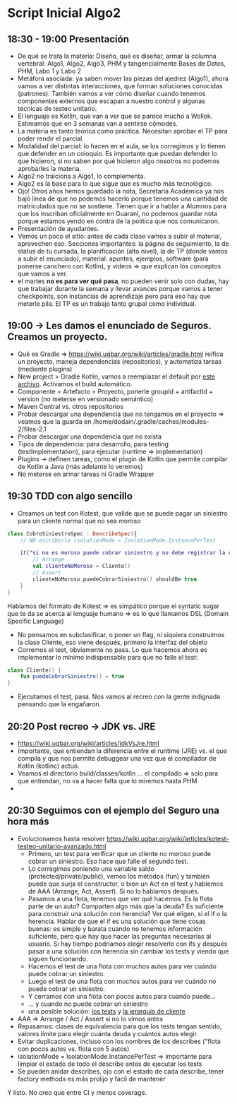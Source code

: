 # Script Inicial Algo2

## 18:30 - 19:00 Presentación

- De qué se trata la materia: Diseño, qué es diseñar, armar la columna vertebral: Algo1, Algo2, Algo3, PHM y tangencialmente Bases de Datos, PHM, Labo 1 y Labo 2
- Metáfora asociada: ya saben mover las piezas del ajedrez (Algo1), ahora vamos a ver distintas interacciones, que forman soluciones conocidas (patrones). También vamos a ver cómo diseñar cuando tenemos componentes externos que escapan a nuestro control y algunas técnicas de testeo unitario.
- El lenguaje es Kotlin, que van a ver que se parece mucho a Wollok. Estimamos que en 3 semanas van a sentirse cómodes.
- La materia es tanto teórica como práctica. Necesitan aprobar el TP para poder rendir el parcial.
- Modalidad del parcial: lo hacen en el aula, se los corregimos y lo tienen que defender en un coloquio. Es importante que puedan defender lo que hicieron, si no saben por qué hicieron algo nosotros no podemos aprobarles la materia.
- Algo2 no traiciona a Algo1, lo complementa.
- Algo2 es la base para lo que sigue que es mucho más tecnológico.
- Ojo! Otros años hemos guardado la nota, Secretaría Académica ya nos bajó línea de que no podemos hacerlo porque tenemos una cantidad de matriculados que no se sostiene. Tienen que ir a hablar a Alumnos para que los inscriban oficialmente en Guaraní, no podemos guardar nota porque estamos yendo en contra de la política que nos comunicaron.
- Presentación de ayudantes.
- Vemos un poco el sitio: antes de cada clase vamos a subir el material, aprovechen eso. Secciones importantes: la página de seguimiento, la de status de tu cursada, la planificación (alto nivel), la de TP (donde vamos a subir el enunciado), material: apuntes, ejemplos, software (para ponerse canchero con Kotlin), y videos => que explican los conceptos que vamos a ver.
- el martes **no es para ver qué pasa**, no pueden venir solo con dudas, hay que trabajar durante la semana y llevar avances porque vamos a tener checkpoints, son instancias de aprendizaje pero para eso hay que meterle pila. El TP es un trabajo tanto grupal como individual.

## 19:00 -> Les damos el enunciado de Seguros. Creamos un proyecto.

- Qué es Gradle => https://wiki.uqbar.org/wiki/articles/gradle.html
  reifica un proyecto, maneja dependencias (repositorios), y automatiza tareas (mediante plugins)
- New project > Gradle Kotlin, vamos a reemplazar el default por [este archivo](./clase1/build.gradle.kts). Activamos el build automático.
- Componente = Artefacto = Proyecto, ponerle groupId + artifactId + version (no meterse en versionado semántico)
- Maven Central vs. otros repositorios
- Probar descargar una dependencia que no tengamos en el proyecto => veamos que la guarda en /home/dodain/.gradle/caches/modules-2/files-2.1
- Probar descargar una dependencia que no exista
- Tipos de dependencia: para desarrollo, para testing (testImplementation), para ejecutar (runtime => implementation)
- Plugins -> definen tareas, como el plugin de Kotlin que permite compilar de Kotlin a Java (más adelante lo veremos)
- No meterse en armar tareas ni Gradle Wrapper

## 19:30 TDD con algo sencillo

- Creamos un test con Kotest, que valide que se puede pagar un siniestro para un cliente normal que no sea moroso

```kotlin
class CobroSiniestroSpec : DescribeSpec({
    // NO escribirlo isolationMode = IsolationMode.InstancePerTest

    it("si no es moroso puede cobrar siniestro y no debe registrar la consulta del libre deuda") {
        // Arrange
        val clienteNoMoroso = Cliente()
        // Assert
        clienteNoMoroso.puedeCobrarSiniestro() shouldBe true
    }
}
```

Hablamos del formato de Kotest => es simpático porque el syntatic sugar que te da se acerca al lenguaje humano => es lo que llamamos DSL (Domain Specific Language)

- No pensamos en subclasificar, o poner un flag, ni siquiera construimos la clase Cliente, eso viene después, primero la interfaz del objeto
- Corremos el test, obviamente no pasa. Lo que hacemos ahora es implementar lo mínimo indispensable para que no falle el test:

```kotlin
class Cliente() {
    fun puedeCobrarSiniestro() = true
}
```

- Ejecutamos el test, pasa. Nos vamos al recreo con la gente indignada pensando que la engañaron.

## 20:20 Post recreo -> JDK vs. JRE

- https://wiki.uqbar.org/wiki/articles/jdkVsJre.html
- Importante, que entiendan la diferencia entre el runtime (JRE) vs. el que compila y que nos permite debuggear una vez que el compilador de Kotlin (kotlinc) actuó.
- Veamos el directorio build/classes/kotlin ... el compilado => solo para que entiendan, no va a hacer falta que lo miremos hasta PHM
- 

## 20:30 Seguimos con el ejemplo del Seguro una hora más

- Evolucionamos hasta resolver https://wiki.uqbar.org/wiki/articles/kotest-testeo-unitario-avanzado.html
  - Primero, un test para verificar que un cliente no moroso puede cobrar un siniestro. Eso hace que falle el segundo test.
  - Lo corregimos poniendo una variable saldo (protected/private/public), vemos los métodos (fun) y también puede que surja el constructor, o bien un Act en el test y hablemos de AAA (Arrange, Act, Assert). Si no lo hablamos después.
  - Pasamos a una flota, tenemos que ver qué hacemos. Es la flota parte de un auto? Comparten algo más que la deuda? Es suficiente para construir una solución con herencia? Ver qué eligen, si el if o la herencia. Hablar de que el if es una solución que tiene cosas buenas: es simple y barata cuando no tenemos información suficiente, pero que hay que hacer las preguntas necesarias al usuario. Si hay tiempo podríamos elegir resolverlo con ifs y después pasar a una solución con herencia sin cambiar los tests y viendo que siguen funcionando.
  - Hacemos el test de una flota con muchos autos para ver cuándo puede cobrar un siniestro.
  - Luego el test de una flota con muchos autos para ver cuándo no puede cobrar un siniestro.
  - Y cerramos con una flota con pocos autos para cuando puede...
  - ... y cuando no puede cobrar un siniestro
  - una posible solución: [los tests](./clase1/CobroSiniestroSpec.kt) y [la jerarquía de cliente](./clase1/Cliente.kt)
- AAA => Arrange / Act / Assert si no lo vimos antes
- Repasamos: clases de equivalencia para que los tests tengan sentido, valores límite para elegir cuánta deuda y cuántos autos elegir.
- Evitar duplicaciones, incluso con los nombres de los describes ("flota con pocos autos vs. flota con 5 autos)
- isolationMode = IsolationMode.InstancePerTest => importante para limpiar el estado de todo el describe antes de ejecutar los tests
- Se pueden anidar describes, ojo con el estado de cada describe, tener factory methods es más prolijo y fácil de mantener

Y listo. No creo que entre CI y menos coverage.
